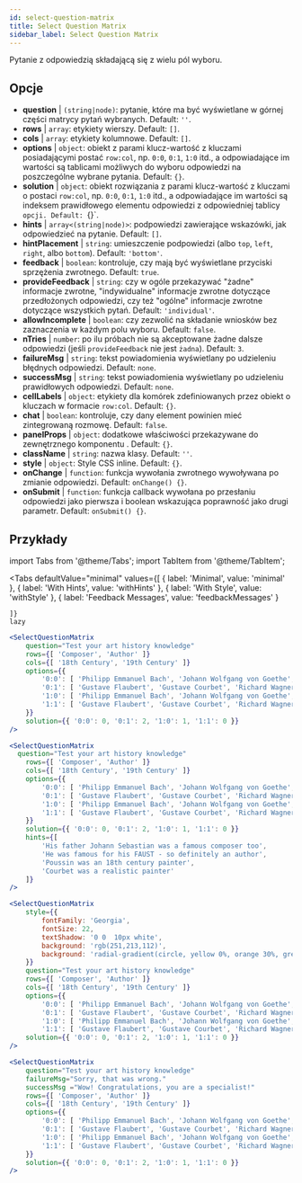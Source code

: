 ```yaml
---
id: select-question-matrix
title: Select Question Matrix
sidebar_label: Select Question Matrix
---
```


Pytanie z odpowiedzią składającą się z wielu pól wyboru.

## Opcje

* __question__ | `(string|node)`: pytanie, które ma być wyświetlane w górnej części matrycy pytań wybranych. Default: `''`.
* __rows__ | `array`: etykiety wierszy. Default: `[]`.
* __cols__ | `array`: etykiety kolumnowe. Default: `[]`.
* __options__ | `object`: obiekt z parami klucz-wartość z kluczami posiadającymi postać `row:col`, np. `0:0`, `0:1`, `1:0` itd., a odpowiadające im wartości są tablicami możliwych do wyboru odpowiedzi na poszczególne wybrane pytania. Default: `{}`.
* __solution__ | `object`: obiekt rozwiązania z parami klucz-wartość z kluczami o postaci `row:col`, np. `0:0`, `0:1`, `1:0` itd., a odpowiadające im wartości są indeksem prawidłowego elementu odpowiedzi z odpowiedniej tablicy `opcji. Default: `{}`.
* __hints__ | `array<(string|node)>`: podpowiedzi zawierające wskazówki, jak odpowiedzieć na pytanie. Default: `[]`.
* __hintPlacement__ | `string`: umieszczenie podpowiedzi (albo `top`, `left`, `right`, albo `bottom`). Default: `'bottom'`.
* __feedback__ | `boolean`: kontroluje, czy mają być wyświetlane przyciski sprzężenia zwrotnego. Default: `true`.
* __provideFeedback__ | `string`: czy w ogóle przekazywać "żadne" informacje zwrotne, "indywidualne" informacje zwrotne dotyczące przedłożonych odpowiedzi, czy też "ogólne" informacje zwrotne dotyczące wszystkich pytań. Default: `'individual'`.
* __allowIncomplete__ | `boolean`: czy zezwolić na składanie wniosków bez zaznaczenia w każdym polu wyboru. Default: `false`.
* __nTries__ | `number`: po ilu próbach nie są akceptowane żadne dalsze odpowiedzi (jeśli `provideFeedback` nie jest `żadna`). Default: `3`.
* __failureMsg__ | `string`: tekst powiadomienia wyświetlany po udzieleniu błędnych odpowiedzi. Default: `none`.
* __successMsg__ | `string`: tekst powiadomienia wyświetlany po udzieleniu prawidłowych odpowiedzi. Default: `none`.
* __cellLabels__ | `object`: etykiety dla komórek zdefiniowanych przez obiekt o kluczach w formacie `row:col`. Default: `{}`.
* __chat__ | `boolean`: kontroluje, czy dany element powinien mieć zintegrowaną rozmowę. Default: `false`.
* __panelProps__ | `object`: dodatkowe właściwości przekazywane do zewnętrznego komponentu <Panel /> . Default: `{}`.
* __className__ | `string`: nazwa klasy. Default: `''`.
* __style__ | `object`: Style CSS inline. Default: `{}`.
* __onChange__ | `function`: funkcja wywołania zwrotnego wywoływana po zmianie odpowiedzi. Default: `onChange() {}`.
* __onSubmit__ | `function`: funkcja callback wywołana po przesłaniu odpowiedzi jako pierwsza i boolean wskazująca poprawność jako drugi parametr. Default: `onSubmit() {}`.


## Przykłady


import Tabs from '@theme/Tabs';
import TabItem from '@theme/TabItem';

<Tabs
    defaultValue="minimal"
    values={[
        { label: 'Minimal', value: 'minimal' },
        { label: 'With Hints', value: 'withHints' },
        { label: 'With Style', value: 'withStyle' },
        { label: 'Feedback Messages', value: 'feedbackMessages' }
        
    ]}
    lazy
>

<TabItem value="minimal">

```jsx live
<SelectQuestionMatrix
    question="Test your art history knowledge"
    rows={[ 'Composer', 'Author' ]} 
    cols={[ '18th Century', '19th Century' ]} 
    options={{ 
        '0:0': [ 'Philipp Emmanuel Bach', 'Johann Wolfgang von Goethe', 'Nicolas Poussin'], 
        '0:1': [ 'Gustave Flaubert', 'Gustave Courbet', 'Richard Wagner'] ,
        '1:0': [ 'Philipp Emmanuel Bach', 'Johann Wolfgang von Goethe', 'Nicolas Poussin'],
        '1:1': [ 'Gustave Flaubert', 'Gustave Courbet', 'Richard Wagner'] 
    }} 
    solution={{ '0:0': 0, '0:1': 2, '1:0': 1, '1:1': 0 }}
/>
```
</TabItem>

<TabItem value="withHints">

```jsx live
<SelectQuestionMatrix
  question="Test your art history knowledge"
    rows={[ 'Composer', 'Author' ]} 
    cols={[ '18th Century', '19th Century' ]} 
    options={{ 
        '0:0': [ 'Philipp Emmanuel Bach', 'Johann Wolfgang von Goethe', 'Nicolas Poussin'], 
        '0:1': [ 'Gustave Flaubert', 'Gustave Courbet', 'Richard Wagner'] ,
        '1:0': [ 'Philipp Emmanuel Bach', 'Johann Wolfgang von Goethe', 'Nicolas Poussin'],
        '1:1': [ 'Gustave Flaubert', 'Gustave Courbet', 'Richard Wagner'] 
    }} 
    solution={{ '0:0': 0, '0:1': 2, '1:0': 1, '1:1': 0 }}
    hints={[
        'His father Johann Sebastian was a famous composer too',
        'He was famous for his FAUST - so definitely an author',
        'Poussin was an 18th century painter',
        'Courbet was a realistic painter'
    ]}
/>
```
</TabItem>

<TabItem value="withStyle">

```jsx live
<SelectQuestionMatrix
    style={{ 
        fontFamily: 'Georgia',
        fontSize: 22, 
        textShadow: '0 0  10px white',
        background: 'rgb(251,213,112)',
        background: 'radial-gradient(circle, yellow 0%, orange 30%, green 100%)'
    }}
    question="Test your art history knowledge"
    rows={[ 'Composer', 'Author' ]} 
    cols={[ '18th Century', '19th Century' ]} 
    options={{ 
        '0:0': [ 'Philipp Emmanuel Bach', 'Johann Wolfgang von Goethe', 'Nicolas Poussin'], 
        '0:1': [ 'Gustave Flaubert', 'Gustave Courbet', 'Richard Wagner'] ,
        '1:0': [ 'Philipp Emmanuel Bach', 'Johann Wolfgang von Goethe', 'Nicolas Poussin'],
        '1:1': [ 'Gustave Flaubert', 'Gustave Courbet', 'Richard Wagner'] }} 
    solution={{ '0:0': 0, '0:1': 2, '1:0': 1, '1:1': 0 }}
/>
```
</TabItem>


<TabItem value="feedbackMessages">

```jsx live
<SelectQuestionMatrix
    question="Test your art history knowledge"
    failureMsg="Sorry, that was wrong." 
    successMsg ="Wow! Congratulations, you are a specialist!"
    rows={[ 'Composer', 'Author' ]} 
    cols={[ '18th Century', '19th Century' ]} 
    options={{ 
        '0:0': [ 'Philipp Emmanuel Bach', 'Johann Wolfgang von Goethe', 'Nicolas Poussin'], 
        '0:1': [ 'Gustave Flaubert', 'Gustave Courbet', 'Richard Wagner'] ,
        '1:0': [ 'Philipp Emmanuel Bach', 'Johann Wolfgang von Goethe', 'Nicolas Poussin'],
        '1:1': [ 'Gustave Flaubert', 'Gustave Courbet', 'Richard Wagner'] 
    }} 
    solution={{ '0:0': 0, '0:1': 2, '1:0': 1, '1:1': 0 }}
/>
```

</TabItem>

</Tabs>


